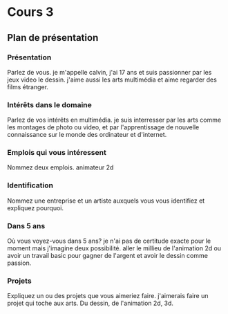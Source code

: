 # Cours 3
## Plan de présentation

### Présentation
Parlez de vous. 
je m'appelle calvin, j'ai 17 ans et suis passionner par les jeux video le dessin. j'aime aussi les arts multimédia et aime regarder des films étranger.
### Intérêts dans le domaine
Parlez de vos intérêts en multimédia. 
je suis interresser par les arts comme les montages de photo ou video, et par l'apprentissage de nouvelle connaissance sur le monde des ordinateur et d'internet.
### Emplois qui vous intéressent
Nommez deux emplois.
animateur 2d 
### Identification
Nommez une entreprise et un artiste auxquels vous vous identifiez et expliquez pourquoi. 

### Dans 5 ans
Où vous voyez-vous dans 5 ans? 
je n'ai pas de certitude exacte pour le moment mais j'imagine deux possibilité. aller le millieu de l'animation 2d ou avoir un travail basic pour gagner de l'argent et avoir le dessin comme passion.
### Projets
Expliquez un ou des projets que vous aimeriez faire. 
j'aimerais faire un projet qui toche aux arts. Du dessin, de l'animation 2d, 3d.
